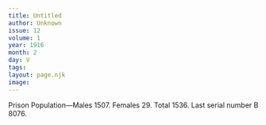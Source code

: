 ```yaml
---
title: Untitled
author: Unknown
issue: 12
volume: 1
year: 1916
month: 2
day: V
tags:
layout: page.njk
image:
---
```

Prison Population—Males 1507. Females 29. Total 1536. Last serial number B 8076. 

